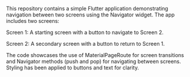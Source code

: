 This repository contains a simple Flutter application demonstrating navigation between two screens using the Navigator widget. The app includes two screens:

Screen 1: A starting screen with a button to navigate to Screen 2.

Screen 2: A secondary screen with a button to return to Screen 1.

The code showcases the use of MaterialPageRoute for screen transitions and Navigator methods (push and pop) for navigating between screens. Styling has been applied to buttons and text for clarity.
